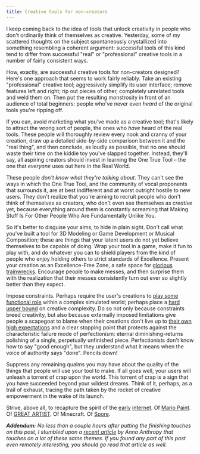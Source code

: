 ```yaml
---
title: Creative tools for non-creators
---
```


I keep coming back to the idea of tools that unlock creativity in people who don't ordinarily think of themselves as creative. Yesterday, some of my scattered thoughts on the subject spontaneously crystallized into something resembling a coherent argument: successful tools of this kind tend to differ from successful "real" or "professional" creative tools in a number of fairly consistent ways.

How, exactly, are successful creative tools for non-creators designed? Here's one approach that seems to work fairly reliably. Take an existing "professional" creative tool; aggressively simplify its user interface; remove features left and right; rip out pieces of other, completely unrelated tools and weld them on. Then put the resulting monstrosity in front of an audience of total beginners: people who've never even *heard* of the original tools you're ripping off.

If you can, avoid marketing what you've made as a creative tool; that's likely to attract the wrong sort of people, the ones who *have* heard of the real tools. These people will thoroughly review every nook and cranny of your creation, draw up a detailed side-by-side comparison between it and the "real thing", and then conclude, as loudly as possible, that no one should waste their time on the kiddie toy you've slapped together. Instead, they'll say, all aspiring creators should invest in learning the One True Tool – the one that *everyone* uses out here in the Real World.

These people *don't know what they're talking about*. They can't see the ways in which the One True Tool, and the community of vocal proponents that surrounds it, are at best indifferent and at worst outright hostile to new users. They don't realize that you're aiming to recruit people who don't think of themselves as creators, who don't even see themselves as *creative* yet, because everything around them is constantly screaming that Making Stuff Is For Other People Who Are Fundamentally Unlike You.

So it's better to disguise your aims, to hide in plain sight. Don't call what you've built a tool for 3D Modeling or Game Development or Musical Composition; these are things that your latent users do not yet believe themselves to be capable of doing. Wrap your tool in a game, make it fun to play with, and do whatever you can to shield players from the kind of people who enjoy holding others to strict standards of Excellence. Present your creation as an Excellence-Free Zone, a safe space for [glorious trainwrecks](http://www.glorioustrainwrecks.com/). Encourage people to make messes, and then surprise them with the realization that their messes consistently turn out ever so slightly better than they expect.

Impose constraints. Perhaps require the user's creations to [play some functional role](https://kerbalspaceprogram.com/en/) within a complex simulated world; perhaps place a [hard upper bound](https://twitter.com) on creative complexity. Do so not only because constraints breed creativity, but also because externally imposed limitations give people a scapegoat to blame when their creations don't live up to [their own high expectations](http://www.brainpickings.org/2014/01/29/ira-glass-success-daniel-sax/) and a clear stopping point that protects against the characteristic failure mode of perfectionism: eternal diminishing-returns polishing of a single, perpetually unfinished piece. Perfectionists don't know how to say "good enough", but they understand what it means when the voice of authority says "done". Pencils down!

Suppress any remaining qualms you may have about the quality of the things that people will use your tool to make. If all goes well, your users will unleash a torrent of crap upon the world. This torrent of crap is a sign that you have succeeded beyond your wildest dreams. Think of it, perhaps, as a trail of exhaust, tracing the path taken by the rocket of creative empowerment in the wake of its launch.

Strive, above all, to recapture the spirit of the [early](http://tilde.club/) [internet](https://neocities.org/). Of [Mario Paint](https://www.youtube.com/watch?v=rdhIPj4BdKM). Of [GREAT ARTIST](http://ludumdare.com/compo/ludum-dare-27/?action=preview&uid=4987). Of Minecraft. Of [Spore](http://www.gamasutra.com/php-bin/news_index.php?story=19122).

_**Addendum:** No less than a couple hours after putting the finishing touches on this post, I stumbled upon a [recent article](http://boingboing.net/2015/08/24/a-game-making-app-for-everyone.html) by Anna Anthropy that touches on a lot of these same themes. If you found any part of this post even remotely interesting, you should go read that article as well._
